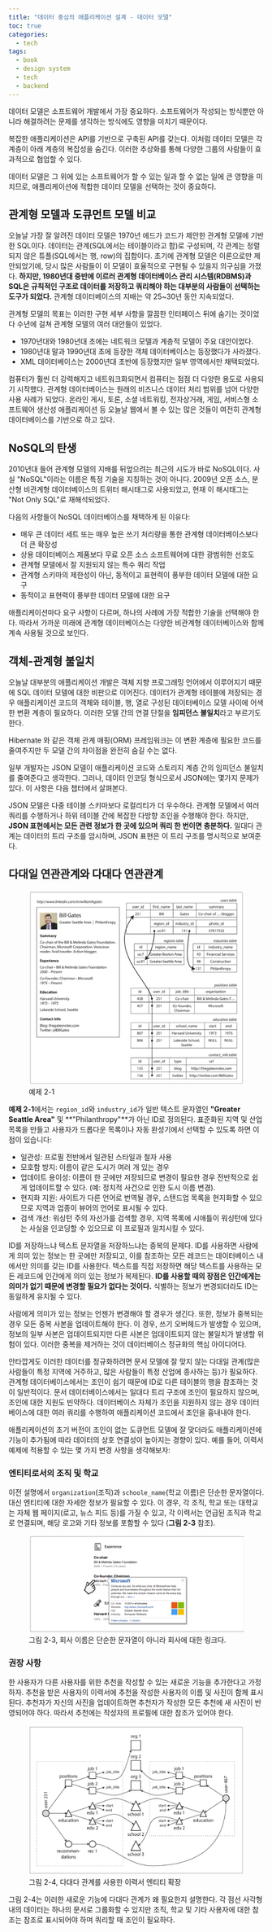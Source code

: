 ```yaml
---
title: "데이터 중심의 애플리케이션 설계 - 데이터 모델"
toc: true
categories:
  - tech
tags:
  - book
  - design system
  - tech
  - backend
---
```


데이터 모델은 소프트웨어 개발에서 가장 중요하다. 소프트웨어가 작성되는 방식뿐만 아니라 해결하려는 문제를 생각하는 방식에도 영향을 미치기 때문이다.

복잡한 애플리케이션은 API를 기반으로 구축된 API를 갖는다.
이처럼 데이터 모델은 각 계층이 아래 계층의 복잡성을 숨긴다.
이러한 추상화를 통해 다양한 그룹의 사람들이 효과적으로 협업할 수 있다.

데이터 모델은 그 위에 있는 소프트웨어가 할 수 있는 일과 할 수 없는 일에 큰 영향을 미치므로, 애플리케이션에 적합한 데이터 모델을 선택하는 것이 중요하다.

## 관계형 모델과 도큐먼트 모델 비교

오늘날 가장 잘 알려진 데이터 모델은 1970년 에드가 코드가 제안한 관계형 모델에 기반한 SQL이다.
데이터는 관계(SQL에서는 테이블이라고 함)로 구성되며, 각 관계는 정렬되지 않은 튜플(SQL에서는 행, row)의 집합이다.
초기에 관계형 모델은 이론으로만 제안되었기에, 당시 많은 사람들이 이 모델이 효율적으로 구현될 수 있을지 의구심을 가졌다.
**하지만, 1980년대 중반에 이르러 관계형 데이터베이스 관리 시스템(RDBMS)과 SQL은 규칙적인 구조로 데이터를 저장하고 쿼리해야 하는 대부분의 사람들이 선택하는 도구가 되었다.** 관계형 데이터베이스의 지배는 약 25~30년 동안 지속되었다.

관계형 모델의 목표는 이러한 구현 세부 사항을 깔끔한 인터페이스 뒤에 숨기는 것이었다
수년에 걸쳐 관계형 모델의 여러 대안들이 있었다.

- 1970년대와 1980년대 초에는 네트워크 모델과 계층적 모델이 주요 대안이었다.
- 1980년대 말과 1990년대 초에 등장한 객체 데이터베이스는 등장했다가 사라졌다.
- XML 데이터베이스는 2000년대 초반에 등장했지만 일부 영역에서만 채택되었다.

컴퓨터가 훨씬 더 강력해지고 네트워크화되면서 컴퓨터는 점점 더 다양한 용도로 사용되기 시작했다.
관계형 데이터베이스는 원래의 비즈니스 데이터 처리 범위를 넘어 다양한 사용 사례가 되었다.
온라인 게시, 토론, 소셜 네트워킹, 전자상거래, 게임, 서비스형 소프트웨어 생산성 애플리케이션 등 오늘날 웹에서 볼 수 있는 많은 것들이 여전히 관계형 데이터베이스를 기반으로 하고 있다.

## NoSQL의 탄생

2010년대 들어 관계형 모델의 지배를 뒤엎으려는 최근의 시도가 바로 NoSQL이다.
사실 "NoSQL"이라는 이름은 특정 기술을 지칭하는 것이 아니다.
2009년 오픈 소스, 분산형 비관계형 데이터베이스의 트위터 해시태그로 사용되었고,
현재 이 해시태그는 "Not Only SQL"로 재해석되었다.

다음의 사항들이 NoSQL 데이터베이스를 채택하게 된 이유다:

- 매우 큰 데이터 세트 또는 매우 높은 쓰기 처리량을 통한 관계형 데이터베이스보다 더 큰 확장성
- 상용 데이터베이스 제품보다 무료 오픈 소스 소프트웨어에 대한 광범위한 선호도
- 관계형 모델에서 잘 지원되지 않는 특수 쿼리 작업
- 관계형 스키마의 제한성이 아닌, 동적이고 표현력이 풍부한 데이터 모델에 대한 요구
- 동적이고 표현력이 풍부한 데이터 모델에 대한 요구

애플리케이션마다 요구 사항이 다르며, 하나의 사례에 가장 적합한 기술을 선택해야 한다.
따라서 가까운 미래에 관계형 데이터베이스는 다양한 비관계형 데이터베이스와 함께 계속 사용될 것으로 보인다.

## 객체-관계형 불일치

오늘날 대부분의 애플리케이션 개발은 객체 지향 프로그래밍 언어에서 이루어지기 때문에 SQL 데이터 모델에 대한 비판으로 이어진다.
데이터가 관계형 테이블에 저장되는 경우 애플리케이션 코드의 객체와 테이블, 행, 열로 구성된 데이터베이스 모델 사이에 어색한 변환 계층이 필요하다. 이러한 모델 간의 연결 단절을 **임피던스 불일치**라고 부르기도 한다.

Hibernate 와 같은 객체 관계 매핑(ORM) 프레임워크는 이 변환 계층에 필요한 코드를 줄여주지만 두 모델 간의 차이점을 완전히 숨길 수는 없다.

일부 개발자는 JSON 모델이 애플리케이션 코드와 스토리지 계층 간의 임피던스 불일치를 줄여준다고 생각한다.
그러나, 데이터 인코딩 형식으로서 JSON에는 몇가지 문제가 있다. 이 사항은 다음 챕터에서 살펴본다.

JSON 모델은 다중 테이블 스키마보다 로컬리티가 더 우수하다.
관계형 모델에서 여러 쿼리를 수행하거나 하위 테이블 간에 복잡한 다방향 조인을 수행해야 한다.
하지만, **JSON 표현에서는 모든 관련 정보가 한 곳에 있으며 쿼리 한 번이면 충분하다.**
일대다 관계는 데이터의 트리 구조를 암시하며, JSON 표현은 이 트리 구조를 명시적으로 보여준다.

## 다대일 연관관계와 다대다 연관관계

<figure>
   <img src="/assets/images/2023-08/ddia_example_2-1.png" alt="example 2-1"/>
   <figcaption>예제 2-1</figcaption>
</figure>

**예제 2-1**에서는 `region_id`와 `industry_id`가 일반 텍스트 문자열인 **"Greater Seattle Area"** 및 **"Philanthropy"**가 아닌 ID로 정의된다.
표준화된 지역 및 산업 목록을 만들고 사용자가 드롭다운 목록이나 자동 완성기에서 선택할 수 있도록 하면 이점이 있습니다:

- 일관성: 프로필 전반에서 일관된 스타일과 철자 사용
- 모호함 방지: 이름이 같은 도시가 여러 개 있는 경우
- 업데이트 용이성: 이름이 한 곳에만 저장되므로 변경이 필요한 경우 전반적으로 쉽게 업데이트할 수 있다. (예: 정치적 사건으로 인한 도시 이름 변경).
- 현지화 지원: 사이트가 다른 언어로 번역될 경우, 스탠드업 목록을 현지화할 수 있으므로 지역과 업종이 뷰어의 언어로 표시될 수 있다.
- 검색 개선: 워싱턴 주의 자선가를 검색할 경우, 지역 목록에 시애틀이 워싱턴에 있다는 사실을 인코딩할 수 있으므로 이 프로필과 일치시킬 수 있다.

ID를 저장하느냐 텍스트 문자열을 저장하느냐는 중복의 문제다.
ID를 사용하면 사람에게 의미 있는 정보는 한 곳에만 저장되고, 이를 참조하는 모든 레코드는 데이터베이스 내에서만 의미를 갖는 ID를 사용한다.
텍스트를 직접 저장하면 해당 텍스트를 사용하는 모든 레코드에 인간에게 의미 있는 정보가 복제된다.
**ID를 사용할 때의 장점은 인간에게는 의미가 없기 때문에 변경할 필요가 없다는 것이다.**
식별하는 정보가 변경되더라도 ID는 동일하게 유지될 수 있다.

사람에게 의미가 있는 정보는 언젠가 변경해야 할 경우가 생긴다.
또한, 정보가 중복되는 경우 모든 중복 사본을 업데이트해야 한다.
이 경우, 쓰기 오버헤드가 발생할 수 있으며, 정보의 일부 사본은 업데이트되지만 다른 사본은 업데이트되지 않는 불일치가 발생할 위험이 있다.
이러한 중복을 제거하는 것이 데이터베이스 정규화의 핵심 아이디어다.

안타깝게도 이러한 데이터를 정규화하려면 문서 모델에 잘 맞지 않는 다대일 관계(많은 사람들이 특정 지역에 거주하고, 많은 사람들이 특정 산업에 종사하는 등)가 필요하다.
관계형 데이터베이스에서는 조인이 쉽기 때문에 ID로 다른 테이블의 행을 참조하는 것이 일반적이다.
문서 데이터베이스에서는 일대다 트리 구조에 조인이 필요하지 않으며, 조인에 대한 지원도 빈약하다.
데이터베이스 자체가 조인을 지원하지 않는 경우 데이터베이스에 대한 여러 쿼리를 수행하여 애플리케이션 코드에서 조인을 흉내내야 한다.

애플리케이션의 초기 버전이 조인이 없는 도큐먼트 모델에 잘 맞더라도 애플리케이션에 기능이 추가됨에 따라 데이터의 상호 연결성이 높아지는 경향이 있다.
예를 들어, 이력서 예제에 적용할 수 있는 몇 가지 변경 사항을 생각해보자:

### 엔티티로서의 조직 및 학교

이전 설명에서 `organization`(조직)과 `schoole_name`(학교 이름)은 단순한 문자열이다.
대신 엔티티에 대한 자세한 정보가 필요할 수 있다.
이 경우, 각 조직, 학교 또는 대학교는 자체 웹 페이지(로고, 뉴스 피드 등)를 가질 수 있고, 각 이력서는 언급된 조직과 학교로 연결되며, 해당 로고와 기타 정보를 포함할 수 있다 (**그림 2-3** 참조).

<figure>
   <img src="/assets/images/2023-08/ddia_example_2-3.png" alt="example 2-3"/>
   <figcaption>그림 2-3, 회사 이름은 단순한 문자열이 아니라 회사에 대한 링크다.</figcaption>
</figure>

### 권장 사항

한 사용자가 다른 사용자를 위한 추천을 작성할 수 있는 새로운 기능을 추가한다고 가정하자.
추천을 받은 사용자의 이력서에 추천을 작성한 사용자의 이름 및 사진이 함께 표시된다.
추천자가 자신의 사진을 업데이트하면 추천자가 작성한 모든 추천에 새 사진이 반영되어야 하다.
따라서 추천에는 작성자의 프로필에 대한 참조가 있어야 한다.

<figure>
   <img src="/assets/images/2023-08/ddia_example_2-4.png" alt="example 2-4"/>
   <figcaption>그림 2-4, 다대다 관계를 사용한 이력서 엔티티 확장</figcaption>
</figure>
그림 2-4는 이러한 새로운 기능에 다대다 관계가 왜 필요한지 설명한다. 
각 점선 사각형 내의 데이터는 하나의 문서로 그룹화할 수 있지만 조직, 학교 및 기타 사용자에 대한 참조는 참조로 표시되어야 하며 쿼리할 때 조인이 필요하다.
